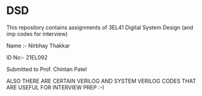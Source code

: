 # DSD
This repository contains assignments of 3EL41 Digital System Design (and imp codes for interview)

Name :- Nirbhay Thakkar


ID No:- 21EL092


Submitted to Prof. Chintan Patel


ALSO THERE ARE CERTAIN VERILOG AND SYSTEM VERILOG CODES THAT ARE USEFUL FOR INTERVIEW PREP :-)
